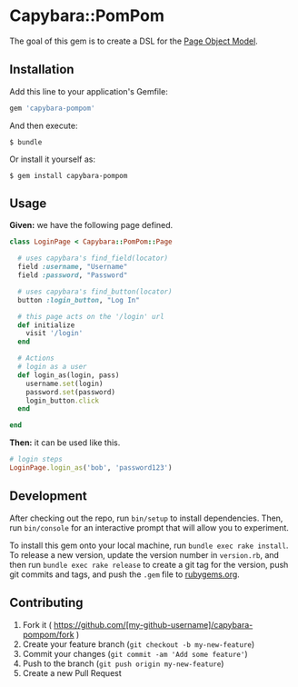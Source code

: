 # Capybara::PomPom

The goal of this gem is to create a DSL for the [Page Object
Model][page_object_model].

## Installation

Add this line to your application's Gemfile:

```ruby
gem 'capybara-pompom'
```

And then execute:

    $ bundle

Or install it yourself as:

    $ gem install capybara-pompom

## Usage

**Given:** we have the following page defined.

```ruby
class LoginPage < Capybara::PomPom::Page

  # uses capybara's find_field(locator)
  field :username, "Username"
  field :password, "Password"

  # uses capybara's find_button(locator)
  button :login_button, "Log In"

  # this page acts on the '/login' url
  def initialize
    visit '/login'
  end

  # Actions
  # login as a user
  def login_as(login, pass)
    username.set(login)
    password.set(password)
    login_button.click
  end

end
```

**Then:** it can be used like this.

```ruby
# login steps
LoginPage.login_as('bob', 'password123')
```

## Development

After checking out the repo, run `bin/setup` to install dependencies. Then, run `bin/console` for an interactive prompt that will allow you to experiment.

To install this gem onto your local machine, run `bundle exec rake install`. To release a new version, update the version number in `version.rb`, and then run `bundle exec rake release` to create a git tag for the version, push git commits and tags, and push the `.gem` file to [rubygems.org](https://rubygems.org).

## Contributing

1. Fork it ( https://github.com/[my-github-username]/capybara-pompom/fork )
2. Create your feature branch (`git checkout -b my-new-feature`)
3. Commit your changes (`git commit -am 'Add some feature'`)
4. Push to the branch (`git push origin my-new-feature`)
5. Create a new Pull Request

[page_object_model]: https://code.google.com/p/selenium/wiki/PageObjects
